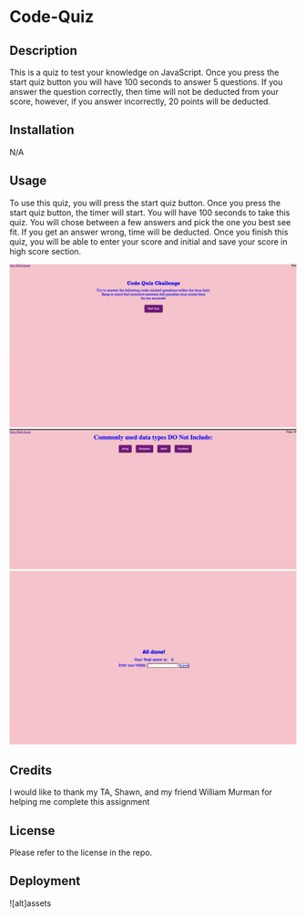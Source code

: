 # Code-Quiz

## Description


This is a quiz to test your knowledge on JavaScript. Once you press the start quiz button you will have 100 seconds to answer 5 questions. If you answer the question correctly, then time will not be deducted from your score, however, if you answer incorrectly, 20 points will be deducted.

## Installation

N/A 

## Usage

To use this quiz, you will press the start quiz button. Once you press the start quiz button, the timer will start. You will have 100 seconds to take this quiz. You will chose between a few answers and pick the one you best see fit. If you get an answer wrong, time will be deducted. Once you finish this quiz, you will be able to enter your score and initial and save your score in high score section. 


![alt](/assets/Screenshot%202023-03-16%20at%207.09.55%20PM.png)
![alt](/assets/Screenshot%202023-03-16%20at%207.10.06%20PM.png)
![alt](/assets/Screenshot%202023-03-16%20at%207.10.18%20PM.png)

## Credits

I would like to thank my TA, Shawn, and my friend William Murman for helping me complete this assignment

## License

Please refer to the license in the repo. 

## Deployment


![alt]assets


